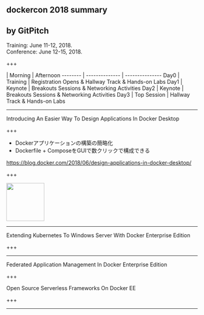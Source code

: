 ## dockercon 2018 summary


by GitPitch
---

Training: June 11-12, 2018.  
Conference: June 12-15, 2018.  

+++

| Morning | Afternoon
-------- | -------------- | ---------------
Day0 | Training | Registration Opens & Hallway Track & Hands-on Labs
Day1 | Keynote | Breakouts Sessions & Networking Activities
Day2 | Keynote | Breakouts Sessions & Networking Activities
Day3 | Top Session | Hallway Track & Hands-on Labs

---
Introducing An Easier Way To Design Applications In Docker Desktop


+++
* Dockerアプリケーションの構築の簡略化
* Dockerfile + ComposeをGUIで数クリックで構成できる

https://blog.docker.com/2018/06/design-applications-in-docker-desktop/

+++

<img src="image/img001.png" width="100" height="100" >


---
Extending Kubernetes To Windows Server With Docker Enterprise Edition


+++


---
Federated Application Management In Docker Enterprise Edition


+++

Open Source Serverless Frameworks On Docker EE


+++

---
